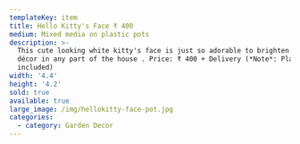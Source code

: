 ```yaml
---
templateKey: item
title: Hello Kitty's Face ₹ 400
medium: Mixed media on plastic pots
description: >-
  This cute looking white kitty's face is just so adorable to brighten up the
  décor in any part of the house . Price: ₹ 400 + Delivery (*Note*: Plant not
  included)
width: '4.4'
height: '4.2'
sold: true
available: true
large_image: /img/hellokitty-face-pot.jpg
categories:
  - category: Garden Decor
---
```


